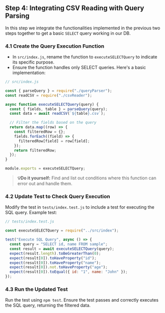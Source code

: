 ## Step 4: Integrating CSV Reading with Query Parsing

In this step we integrate the functionalities implemented in the previous two steps together to get a basic `SELECT` query working in our DB.

### 4.1 Create the Query Execution Function

- In `src/index.js`, rename the function to `executeSELECTQuery` to indicate its specific purpose.
- Ensure the function handles only SELECT queries.
  Here's a basic implementation:

```javascript
// src/index.js

const { parseQuery } = require("./queryParser");
const readCSV = require("./csvReader");

async function executeSELECTQuery(query) {
  const { fields, table } = parseQuery(query);
  const data = await readCSV(`${table}.csv`);

  // Filter the fields based on the query
  return data.map((row) => {
    const filteredRow = {};
    fields.forEach((field) => {
      filteredRow[field] = row[field];
    });
    return filteredRow;
  });
}

module.exports = executeSELECTQuery;
```

> **💡Do it yourself:** Find and list out conditions where this function can error out and handle them.

### 4.2 Update Test to Check Query Execution

Modify the test in `tests/index.test.js` to include a test for executing the SQL query.
Example test:

```javascript
// tests/index.test.js

const executeSELECTQuery = require("../src/index");

test("Execute SQL Query", async () => {
  const query = "SELECT id, name FROM sample";
  const result = await executeSELECTQuery(query);
  expect(result.length).toBeGreaterThan(0);
  expect(result[0]).toHaveProperty("id");
  expect(result[0]).toHaveProperty("name");
  expect(result[0]).not.toHaveProperty("age");
  expect(result[0]).toEqual({ id: "1", name: "John" });
});
```

### 4.3 Run the Updated Test

Run the test using `npm test`.
Ensure the test passes and correctly executes the SQL query, returning the filtered data.
